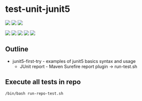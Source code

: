 # test-unit-junit5

![](https://img.shields.io/badge/language-xxx-blue)
![](https://img.shields.io/badge/technology-xxx,%20xxx-blue)
![](https://img.shields.io/badge/development%20year-2021-orange)

![](https://img.shields.io/github/languages/top/shijiansu/test-unit-junit5)
![](https://img.shields.io/github/languages/count/shijiansu/test-unit-junit5)
![](https://img.shields.io/github/languages/code-size/shijiansu/test-unit-junit5)
![](https://img.shields.io/github/repo-size/shijiansu/test-unit-junit5)
![](https://img.shields.io/github/last-commit/shijiansu/test-unit-junit5?color=red)

## Outline

- junit5-first-try - examples of junit5 basics syntax and usage
  - JUnit report - Maven Surefire report plugin -> run-test.sh

## Execute all tests in repo

`/bin/bash run-repo-test.sh`
